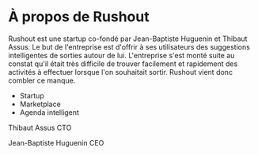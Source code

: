# À propos de Rushout

Rushout est une startup co-fondé par Jean-Baptiste Huguenin et Thibaut Assus. Le but de l'entreprise est d'offrir à ses utilisateurs des suggestions intelligentes de sorties autour de lui. L'entreprise s'est monté suite au constat qu'il était très difficile de trouver facilement et rapidement des activités à effectuer lorsque l'on souhaitait sortir. Rushout vient donc combler ce manque.

* Startup
* Marketplace
* Agenda intelligent

Thibaut Assus CTO

Jean-Baptiste Huguenin CEO

